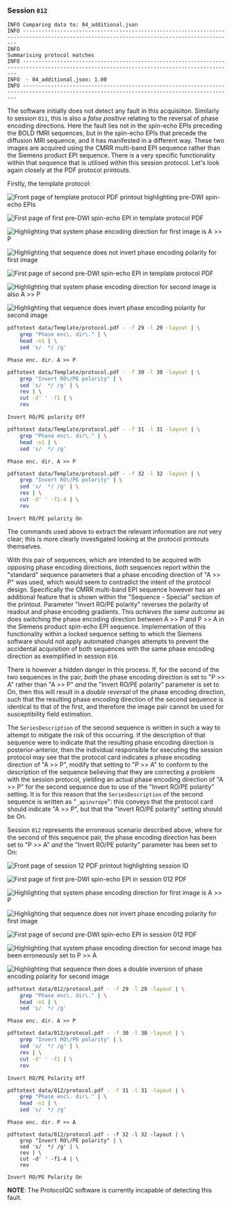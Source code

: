 ### Session `012`

```text
INFO Comparing data to: 04_additional.json
INFO ------------------------------------------------------------------------------------------------------------------------------------------
INFO                                                        Summarising protocol matches
INFO ------------------------------------------------------------------------------------------------------------------------------------------
INFO  - 04_additional.json: 1.00
INFO ------------------------------------------------------------------------------------------------------------------------------------------
```

The software initially does not detect any fault in this acquisiiton.
Similarly to session `011`,
this is also a *false positive*
relating to the reversal of phase encoding directions.
Here the fault lies not in the spin-echo EPIs
preceding the BOLD fMRI sequences,
but in the spin-echo EPIs that precede the diffusion MRI sequence,
and it has manifested in a different way.
These two images are acquired using the CMRR multi-band EPI sequence
rather than the Siemens product EPI sequence.
There is a very specific functionality within that sequence
that is utilised within this session protocol.
Let's look again closely at the PDF protocol printouts.

Firstly, the template protocol:

![Front page of template protocol PDF printout highlighting pre-DWI spin-echo EPIs](images/012_01_Template_Frontpage.png)

![First page of *first* pre-DWI spin-echo EPI in template protocol PDF](images/012_02_Template_SEEPIAP.png)

![Highlighting that system phase encoding direction for *first* image is A >> P](images/012_03_Template_PEDir.png)

![Highlighting that sequence does *not* invert phase encoding polarity for *first* image](images/012_04_Template_InvROPE.png)

![First page of *second* pre-DWI spin-echo EPI in template protocol PDF](images/012_05_Template_SEEPIPA.png)

![Highlighting that system phase encoding direction for *second* image is *also* A >> P](images/012_06_Template_PEDir.png)

![Highlighting that sequence *does* invert phase encoding polarity for *second* image](images/012_07_Template_InvROPE.png)

```sh
pdftotext data/Template/protocol.pdf - -f 29 -l 29 -layout | \
    grep "Phase enc\. dir\." | \
    head -n1 | \
    sed 's/  */ /g'
```

`Phase enc. dir. A >> P`

```sh
pdftotext data/Template/protocol.pdf - -f 30 -l 30 -layout | \
    grep "Invert RO\/PE polarity" | \
    sed 's/  */ /g' | \
    rev | \
    cut -d' ' -f1 | \
    rev
```

`Invert RO/PE polarity Off`

```sh
pdftotext data/Template/protocol.pdf - -f 31 -l 31 -layout | \
    grep "Phase enc\. dir\." | \
    head -n1 | \
    sed 's/  */ /g'
```

`Phase enc. dir. A >> P`

```sh
pdftotext data/Template/protocol.pdf - -f 32 -l 32 -layout | \
    grep "Invert RO\/PE polarity" | \
    sed 's/  */ /g' | \
    rev | \
    cut -d' ' -f1-4 | \
    rev
```

`Invert RO/PE polarity On`

The commands used above to extract the relevant information are not very clear;
this is more clearly investigated looking at the protocol printouts themselves.

With this pair of sequences,
which are intended to be acquired with opposing phase encoding directions,
*both* sequences report within the "standard" sequence parameters
that a phase encoding direction of "A >> P" was used,
which would seem to contradict the intent of the protocol design.
Specifically the CMRR multi-band EPI sequence
however has an additional feature
that is shown within the "Sequence - Special" section of the printout.
Parameter "Invert RO/PE polarity" reverses the polarity
of readout and phase encoding gradients.
This *achieves the same outcome*
as does switching the phase encoding direction between A >> P and P >> A
in the Siemens product spin-echo EPI sequence.
Implementation of this functionality within a locked sequence setting
to which the Siemens software should not apply automated changes
attempts to prevent the accidental acquisition of both sequences
with the same phase encoding direction
as exemplified in session `010`.

There is however a hidden danger in this process.
If, for the second of the two sequences in the pair,
*both* the phase encoding direction is set to "P >> A" rather than "A >> P"
*and* the "Invert RO/PE polarity" parameter is set to On,
then this will result in a *double reversal* of the phase encoding direction,
such that the resulting phase encoding direction of the second sequence
is identical to that of the first,
and therefore the image pair cannot be used
for susceptibility field estimation.

The `SeriesDescription` of the second sequence
is written in such a way to attempt to mitigate the risk of this occurring.
If the description of that sequence were to indicate
that the resulting phase encoding direction is posterior-anterior,
then the individual responsible for executing the session protocol
may see that the protocol card indicates a phase encoding direction of "A >> P",
modify that setting to "P >> A" to conform to the description of the sequence
believing that they are correcting a problem with the session protocol,
yielding an actual phase encoding direction of "A >> P" for the second sequence
due to use of the "Invert RO/PE polarity" setting.
It is for this reason that the `SeriesDescription` of the second sequence
is written as "`_apinvrope`":
this conveys that the protocol card should indicate "A >> P",
but that the "Invert RO/PE polarity" setting should be On.

Session `012` represents the erroneous scenario described above,
where for the second of this sequence pair,
the phase encoding direction has been set to "P >> A"
*and* the "Invert RO/PE polarity" parameter has been set to On:

![Front page of session 12 PDF printout highlighting session ID](images/012_08_Modified_Frontpage.png)

![First page of *first* pre-DWI spin-echo EPI in session 012 PDF](images/012_09_Modified_SEEPIAP.png)

![Highlighting that system phase encoding direction for *first* image is A >> P](images/012_10_Modified_PEDir.png)

![Highlighting that sequence does *not* invert phase encoding polarity for *first* image](images/012_11_Modified_InvROPE.png)

![First page of *second* pre-DWI spin-echo EPI in session 012 PDF](images/012_12_Modified_SEEPIPA.png)

![Highlighting that system phase encoding direction for *second* image has been erroneously set to P >> A](images/012_13_Modified_PEDir.png)

![Highlighting that sequence then does a *double inversion* of phase encoding polarity for *second* image](images/012_14_Modified_InvROPE.png)

```sh
pdftotext data/012/protocol.pdf - -f 29 -l 29 -layout | \
    grep "Phase enc\. dir\." | \
    head -n1 | \
    sed 's/  */ /g'
```

`Phase enc. dir. A >> P`

```sh
pdftotext data/012/protocol.pdf - -f 30 -l 30 -layout | \
    grep "Invert RO\/PE polarity" | \
    sed 's/  */ /g' | \
    rev | \
    cut -d' ' -f1 | \
    rev
```

`Invert RO/PE Polarity Off`

```sh
pdftotext data/012/protocol.pdf - -f 31 -l 31 -layout | \
    grep "Phase enc\. dir\." | \
    head -n1 | \
    sed 's/  */ /g'
```

`Phase enc. dir. P >> A`

```
pdftotext data/012/protocol.pdf - -f 32 -l 32 -layout | \
    grep "Invert RO\/PE polarity" | \
    sed 's/  */ /g' | \
    rev | \
    cut -d' ' -f1-4 | \
    rev
```

`Invert RO/PE Polarity On`

**NOTE**: The ProtocolQC software is currently incapable of detecting this fault.
